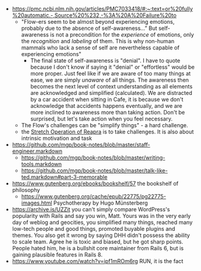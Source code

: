 - https://pmc.ncbi.nlm.nih.gov/articles/PMC7033418/#:~:text=or%20fully%20automatic.-,Source%20%232,-%3A%20A%20Failure%20to
	- "Flow-ers seem to be almost beyond experiencing emotions, probably due to the absence of self-awareness…” But self-awareness is not a precondition for the _experience_ of emotions, only the _recognition_ and _labeling_ of them. This is why non-human mammals who lack a sense of self are nevertheless capable of experiencing emotions"
		- The final state of self-awareness is "denial". I have to quote because I don't know if saying it "denial" or "effortless" would be more proper. Just feel like if we are aware of too many things at ease, we are simply _unaware_ of all things. The awareness then becomes the next level of context understanding as all elements are acknowledged and simplified (calculated). We are distracted by a car accident when sitting in Cafe, it is because we don't acknowledge that accidents happens eventually, and we are more inclined to awareness more than taking action. Don't be surprised, but let's take action when you feel necessary.
	- The Flow's challenges can be "simplify things" - a hard challenge.
	- the [Stretch Operation of Reapra](https://book.reapra.com/appendix_stretchoperation.html) is to take challenges. It is also about intrinsic motivation and task 
- https://github.com/mgp/book-notes/blob/master/staff-engineer.markdown
	- https://github.com/mgp/book-notes/blob/master/writing-tools.markdown
	- https://github.com/mgp/book-notes/blob/master/talk-like-ted.markdown#part-3-memorable 
- https://www.gutenberg.org/ebooks/bookshelf/57 the bookshelf of philosophy
	- https://www.gutenberg.org/cache/epub/22775/pg22775-images.html Psychotherapy by Hugo Münsterberg
- https://archive.is/UZZit you can't simply compare WordPress's popularity with Rails and say you win, Matt. Yours was in the very early day of weblog and geocities, you simplified many things, reached many low-tech people and good things, promoted buyable plugins and themes. You also get it wrong by saying DHH didn't possess the ability to scale team. Agree he is toxic and biased, but he got sharp points. People hated him, he is a bullshit core maintainer from Rails 6, but is gaining plausible features in Rails 8.
- https://www.youtube.com/watch?v=ipf1mROm6rg RUN, it is the fact